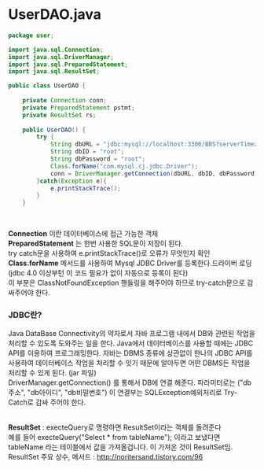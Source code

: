 # UserDAO.java
```java
package user;

import java.sql.Connection;
import java.sql.DriverManager;
import java.sql.PreparedStatement;
import java.sql.ResultSet;

public class UserDAO {
	
	private Connection conn;
	private PreparedStatement pstmt;
	private ResultSet rs;
	
	public UserDAO() {
		try {
			String dbURL = "jdbc:mysql://localhost:3306/BBS?serverTimezone=UTC&autoReconnect=true&useSSL=false";
			String dbID = "root";
			String dbPassword = "root";
			Class.forName("com.mysql.cj.jdbc.Driver");
			conn = DriverManager.getConnection(dbURL, dbID, dbPassword);
		}catch(Exception e){
			e.printStackTrace();
		}
	}
	
	
```
**Connection** 이란 데이터베이스에 접근 가능한 객체<br>
**PreparedStatement** 는 한번 사용한 SQL문이 저장이 된다.<br>
try catch문을 사용하여 e.printStackTrace()로 오류가 무엇인지 확인<br>
**Class.forName** 메서드를 사용하여 Mysql JDBC Driver를 등록한다.드라이버 로딩(jdbc 4.0  이상부턴 이 코드 필요가 없이 자동으로 등록이 된다)<br>
이 부분은 ClassNotFoundException 핸들링을 해주어야 하므로 try-catch문으로 감싸주어야 한다.<br>
<h3>JDBC란?</h3>
Java DataBase Connectivity의 약자로서 자바 프로그램 내에서 DB와 관련된 작업을 처리할 수 있도록 도와주는 일을 한다.  Java에서 데이터베이스를 사용할 때에는 JDBC API를 이용하여 프로그래밍한다. 자바는 DBMS 종류에 상관없이 한나의 JDBC API를 사용하여 데이터베이스 작업을 처리할 수 잇기 때문에 알아두면 어떤 DBMS든 작업을 처리할 수 있게 된다. (jar 파일) <br>
DriverManager.getConnection() 를 통해서 DB에 연결 해준다. 파라미터로는 ("db주소", "db아이디", "db비밀번호") 이 연결부는 SQLException예외처리로 Try-Catch로 감싸 주어야 한다.<br><br>


**ResultSet** : execteQuery로 명령하면 ResultSet이라는 객체를 돌려준다<br>
예를 들어 execteQuery("Select * from tableName"); 이라고 보냈다면<br>
tableName 라는 테이블에서 값을 가져올겁니다. 이 가져온 것이 ResultSet임.<br>
ResultSet 주요 상수, 메서드 : http://noritersand.tistory.com/96 <br>


